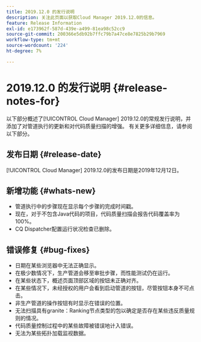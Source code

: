 ```yaml
---
title: 2019.12.0 的发行说明
description: 关注此页面以获取Cloud Manager 2019.12.0的信息。
feature: Release Information
exl-id: e173962f-587d-439e-a499-81ea98c52cc9
source-git-commit: 200366e5db92b7ffc79b7a47ce8e7825b29b7969
workflow-type: tm+mt
source-wordcount: '224'
ht-degree: 7%

---
```


# 2019.12.0 的发行说明 {#release-notes-for}

以下部分概述了[!UICONTROL Cloud Manager] 2019.12.0的常规发行说明，并添加了对管道执行的更新和对代码质量扫描的增强。
有关更多详细信息，请参阅以下部分。

## 发布日期 {#release-date}

[!UICONTROL Cloud Manager] 2019.12.0的发布日期是2019年12月12日。

## 新增功能 {#whats-new}

* 管道执行中的步骤现在显示每个步骤的完成时间戳。
* 现在，对于不包含Java代码的项目，代码质量扫描会报告代码覆盖率为100%。
* CQ Dispatcher配置运行状况检查已删除。

## 错误修复 {#bug-fixes}

* 日期在某些浏览器中无法正确显示。
* 在极少数情况下，生产管道会移至审批步骤，而性能测试仍在运行。
* 在某些状态下，概述页面顶部区域的按钮未正确对齐。
* 在某些情况下，未经授权的用户会看到启动管道的按钮，尽管按钮本身不可点击。
* 非生产管道的操作按钮有时显示在错误的位置。
* 无法扫描具有granite：Ranking节点类型的包以确定是否存在某些违反质量规则的情况。
* 代码质量控制过程中的某些故障被错误地计入错误。
* 无法为某些拓扑加载监视数据。
